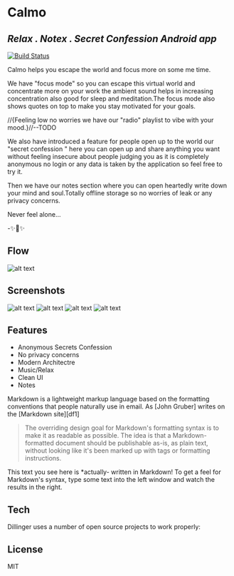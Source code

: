 # Calmo
## _Relax . Notex . Secret Confession Android app_

[![Build Status](https://travis-ci.org/joemccann/dillinger.svg?branch=master)](https://travis-ci.org/joemccann/dillinger)

Calmo helps you escape the world and focus more on some me time.

We have "focus mode" so you can escape this virtual world and concentrate more on your work the ambient sound helps in increasing concentration also good for sleep and meditation.The focus mode also shows quotes on top to make you stay motivated for your goals.

//{Feeling low no worries we have our "radio" playlist to vibe with your mood.}//--TODO

We also have introduced a feature for people open up to the world our "secret confession " here you can open up and share anything you want without feeling insecure about people judging you as it is completely anonymous no login or any data is taken by the application so feel free to try it.

Then we have our notes section where you can open heartedly write down your mind and soul.Totally offline storage so no worries of leak or any privacy concerns.

Never feel alone...

-✨🤗✨

## Flow

![alt text](https://raw.githubusercontent.com/87nehal/calmo/master/CalmoPrototypePng.png)

## Screenshots
![alt text](https://raw.githubusercontent.com/87nehal/calmo/master/CalmoSS1.png)
![alt text](https://raw.githubusercontent.com/87nehal/calmo/master/CalmoSS2.png)
![alt text](https://raw.githubusercontent.com/87nehal/calmo/master/CalmoSS3.png)
![alt text](https://raw.githubusercontent.com/87nehal/calmo/master/CalmoSS4.png)

## Features

- Anonymous Secrets Confession
- No privacy concerns
- Modern Architectre 
- Music/Relax
- Clean UI
- Notes

Markdown is a lightweight markup language based on the formatting conventions
that people naturally use in email.
As [John Gruber] writes on the [Markdown site][df1]

> The overriding design goal for Markdown's
> formatting syntax is to make it as readable
> as possible. The idea is that a
> Markdown-formatted document should be
> publishable as-is, as plain text, without
> looking like it's been marked up with tags
> or formatting instructions.

This text you see here is *actually- written in Markdown! To get a feel
for Markdown's syntax, type some text into the left window and
watch the results in the right.

## Tech

Dillinger uses a number of open source projects to work properly:

## License

MIT

